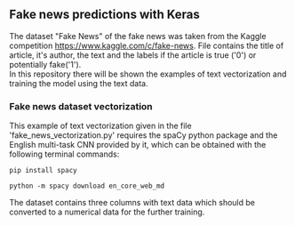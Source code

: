 ## Fake news predictions with Keras

The dataset "Fake News" of the fake news was taken from the Kaggle competition https://www.kaggle.com/c/fake-news. File contains the title of article, it's author, the text and the labels if the article is true ('0') or potentially fake('1').
</br>In this repository there will be shown the examples of text vectorization and training the model using the text data.

### Fake news dataset vectorization

This example of text vectorization given in the file 'fake_news_vectorization.py' requires the spaCy python package and the English multi-task CNN provided by it, which can be obtained with the following terminal commands:

```
pip install spacy
```
```
python -m spacy download en_core_web_md
```

The dataset contains three columns with text data which should be converted to a numerical data for the further training. 
